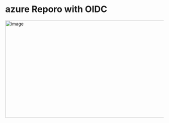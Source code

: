 # azure Reporo with OIDC
<img width="665" height="310" alt="image" src="https://github.com/user-attachments/assets/ab3698ee-6ed9-4730-b63a-557dbb75fef5" />
